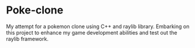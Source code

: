 # Poke-clone
My attempt for a pokemon clone using C++ and raylib library. Embarking on this project to enhance my game development abilities and test out the raylib framework. 
